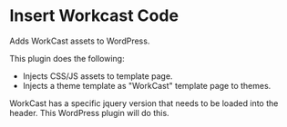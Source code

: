# Insert Workcast Code
Adds WorkCast assets to WordPress.

This plugin does the following:
- Injects CSS/JS assets to template page.
- Injects a theme template as "WorkCast" template page to themes.

WorkCast has a specific jquery version that needs to be loaded into the header.  This WordPress plugin will do this.